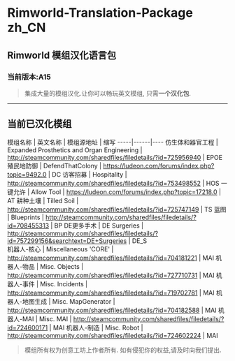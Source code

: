 # Rimworld-Translation-Package zh_CN
## Rimworld 模组汉化语言包
### 当前版本:A15
> 集成大量的模组汉化.让你可以畅玩英文模组, 只需**一个汉化包**.


----------


## 当前已汉化模组
模组名称 | 英文名称 | 模组源地址 | 缩写
-----|------|----
仿生体和器官工程    | Expanded Prosthetics and Organ Engineering    | http://steamcommunity.com/sharedfiles/filedetails/?id=725956940	|	EPOE
殖民地防御    | DefendThatColony    | https://ludeon.com/forums/index.php?topic=9492.0	|	DC
访客招募    | Hospitality    | http://steamcommunity.com/sharedfiles/filedetails/?id=753498552	|	HOS
一键允许    | Allow Tool   | https://ludeon.com/forums/index.php?topic=17218.0	|	AT
耕种土壤    | Tilled Soil    | http://steamcommunity.com/sharedfiles/filedetails/?id=725747149	|	TS
蓝图    | Blueprints    | http://steamcommunity.com/sharedfiles/filedetails/?id=708455313	|	BP
DE更多手术    | DE Surgeries    | http://steamcommunity.com/sharedfiles/filedetails/?id=757299156&searchtext=DE+Surgeries	| DE_S	
机器人-核心 | Miscellaneous 'CORE' | http://steamcommunity.com/sharedfiles/filedetails/?id=704181221 | MAI
机器人-物品 | Misc. Objects | http://steamcommunity.com/sharedfiles/filedetails/?id=727710731 | MAI
机器人-事件 | Misc. Incidents | http://steamcommunity.com/sharedfiles/filedetails/?id=719702781 | MAI
机器人-地图生成 | Misc. MapGenerator | http://steamcommunity.com/sharedfiles/filedetails/?id=704182588 | MAI
机器人-MAI | Misc. MAI | http://steamcommunity.com/sharedfiles/filedetails/?id=724600171 | MAI
机器人-制造 | Misc. Robot | http://steamcommunity.com/sharedfiles/filedetails/?id=724602224 | MAI

>模组所有权为创意工坊上作者所有.
如有侵犯你的权益,请及时向我们提出.